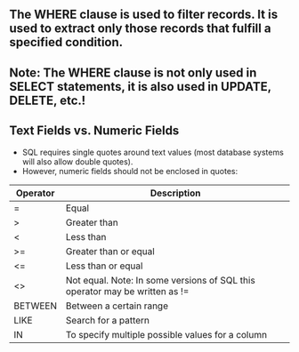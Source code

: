 ## The WHERE clause is used to filter records. It is used to extract only those records that fulfill a specified condition.

## Note: The WHERE clause is not only used in SELECT statements, it is also used in UPDATE, DELETE, etc.!

## Text Fields vs. Numeric Fields
- SQL requires single quotes around text values (most database systems will also allow double quotes).
- However, numeric fields should not be enclosed in quotes:

| Operator | Description                                                                 |
| -------- | --------------------------------------------------------------------------- |
| =        | Equal                                                                       |
| >        | Greater than                                                                |
| <        | Less than                                                                   |
| >=       | Greater than or equal                                                       |
| <=       | Less than or equal                                                          |
| <>       | Not equal. Note: In some versions of SQL this operator may be written as != |
| BETWEEN  | Between a certain range                                                     |
| LIKE     | Search for a pattern                                                        |
| IN       | To specify multiple possible values for a column                            |
